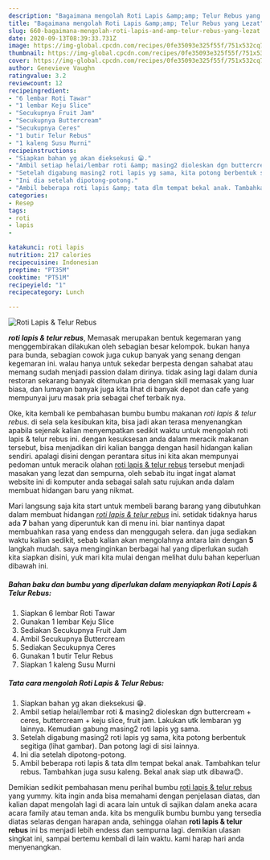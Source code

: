 ```yaml
---
description: "Bagaimana mengolah Roti Lapis &amp;amp; Telur Rebus yang Lezat"
title: "Bagaimana mengolah Roti Lapis &amp;amp; Telur Rebus yang Lezat"
slug: 660-bagaimana-mengolah-roti-lapis-and-amp-telur-rebus-yang-lezat
date: 2020-09-13T08:39:33.731Z
image: https://img-global.cpcdn.com/recipes/0fe35093e325f55f/751x532cq70/roti-lapis-telur-rebus-foto-resep-utama.jpg
thumbnail: https://img-global.cpcdn.com/recipes/0fe35093e325f55f/751x532cq70/roti-lapis-telur-rebus-foto-resep-utama.jpg
cover: https://img-global.cpcdn.com/recipes/0fe35093e325f55f/751x532cq70/roti-lapis-telur-rebus-foto-resep-utama.jpg
author: Genevieve Vaughn
ratingvalue: 3.2
reviewcount: 12
recipeingredient:
- "6 lembar Roti Tawar"
- "1 lembar Keju Slice"
- "Secukupnya Fruit Jam"
- "Secukupnya Buttercream"
- "Secukupnya Ceres"
- "1 butir Telur Rebus"
- "1 kaleng Susu Murni"
recipeinstructions:
- "Siapkan bahan yg akan dieksekusi 😁."
- "Ambil setiap helai/lembar roti &amp; masing2 dioleskan dgn buttercream + ceres, buttercream + keju slice, fruit jam. Lakukan utk lembaran yg lainnya. Kemudian gabung masing2 roti lapis yg sama."
- "Setelah digabung masing2 roti lapis yg sama, kita potong berbentuk segitiga (lihat gambar). Dan potong lagi di sisi lainnya."
- "Ini dia setelah dipotong-potong."
- "Ambil beberapa roti lapis &amp; tata dlm tempat bekal anak. Tambahkan telur rebus. Tambahkan juga susu kaleng. Bekal anak siap utk dibawa😊."
categories:
- Resep
tags:
- roti
- lapis
- 

katakunci: roti lapis  
nutrition: 217 calories
recipecuisine: Indonesian
preptime: "PT35M"
cooktime: "PT51M"
recipeyield: "1"
recipecategory: Lunch

---
```



![Roti Lapis &amp; Telur Rebus](https://img-global.cpcdn.com/recipes/0fe35093e325f55f/751x532cq70/roti-lapis-telur-rebus-foto-resep-utama.jpg)

<b><i>roti lapis &amp; telur rebus</i></b>, Memasak merupakan bentuk kegemaran yang menggembirakan dilakukan oleh sebagian besar kelompok. bukan hanya para bunda, sebagian cowok juga cukup banyak yang senang dengan kegemaran ini. walau hanya untuk sekedar berpesta dengan sahabat atau memang sudah menjadi passion dalam dirinya. tidak asing lagi dalam dunia restoran sekarang banyak ditemukan pria dengan skill memasak yang luar biasa, dan lumayan banyak juga kita lihat di banyak depot dan cafe yang mempunyai juru masak pria sebagai chef terbaik nya.

Oke, kita kembali ke pembahasan bumbu bumbu makanan <i>roti lapis &amp; telur rebus</i>. di sela sela kesibukan kita, bisa jadi akan terasa menyenangkan apabila sejenak kalian menyempatkan sedikit waktu untuk mengolah roti lapis &amp; telur rebus ini. dengan kesuksesan anda dalam meracik makanan tersebut, bisa menjadikan diri kalian bangga dengan hasil hidangan kalian sendiri. apalagi disini dengan perantara situs ini kita akan mempunyai pedoman untuk meracik olahan <u>roti lapis &amp; telur rebus</u> tersebut menjadi masakan yang lezat dan sempurna, oleh sebab itu ingat ingat alamat website ini di komputer anda sebagai salah satu rujukan anda dalam membuat hidangan baru yang nikmat.




Mari langsung saja kita start untuk membeli barang barang yang dibutuhkan dalam membuat hidangan <u><i>roti lapis &amp; telur rebus</i></u> ini. setidak tidaknya harus ada <b>7</b> bahan yang diperuntuk kan di menu ini. biar nantinya dapat membuahkan rasa yang endess dan menggugah selera. dan juga sediakan waktu kalian sedikit, sebab kalian akan mengolahnya antara lain dengan <b>5</b> langkah mudah. saya menginginkan berbagai hal yang diperlukan sudah kita siapkan disini, yuk mari kita mulai dengan melihat dulu bahan keperluan dibawah ini.

<!--inarticleads1-->

##### Bahan baku dan bumbu yang diperlukan dalam menyiapkan Roti Lapis &amp; Telur Rebus:

1. Siapkan 6 lembar Roti Tawar
1. Gunakan 1 lembar Keju Slice
1. Sediakan Secukupnya Fruit Jam
1. Ambil Secukupnya Buttercream
1. Sediakan Secukupnya Ceres
1. Gunakan 1 butir Telur Rebus
1. Siapkan 1 kaleng Susu Murni




<!--inarticleads2-->

##### Tata cara mengolah Roti Lapis &amp; Telur Rebus:

1. Siapkan bahan yg akan dieksekusi 😁.
1. Ambil setiap helai/lembar roti &amp; masing2 dioleskan dgn buttercream + ceres, buttercream + keju slice, fruit jam. Lakukan utk lembaran yg lainnya. Kemudian gabung masing2 roti lapis yg sama.
1. Setelah digabung masing2 roti lapis yg sama, kita potong berbentuk segitiga (lihat gambar). Dan potong lagi di sisi lainnya.
1. Ini dia setelah dipotong-potong.
1. Ambil beberapa roti lapis &amp; tata dlm tempat bekal anak. Tambahkan telur rebus. Tambahkan juga susu kaleng. Bekal anak siap utk dibawa😊.




Demikian sedikit pembahasan menu perihal bumbu <u>roti lapis &amp; telur rebus</u> yang yummy. kita ingin anda bisa memahami dengan penjelasan diatas, dan kalian dapat mengolah lagi di acara lain untuk di sajikan dalam aneka acara acara family atau teman anda. kita bs mengulik bumbu bumbu yang tersedia diatas selaras dengan harapan anda, sehingga olahan <b>roti lapis &amp; telur rebus</b> ini bs menjadi lebih endess dan sempurna lagi. demikian ulasan singkat ini, sampai bertemu kembali di lain waktu. kami harap hari anda menyenangkan.
